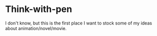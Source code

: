 # Think-with-pen
I don't know, but this is the first place I want to stock some of my ideas about animation/novel/movie.
